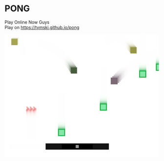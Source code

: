 # PONG

Play Online Now Guys  
Play on https://tymski.github.io/pong  
  
![pong screenshot](./screenshots/630x500.png "PONG")
